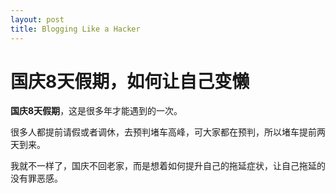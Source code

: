 ```yaml
---
layout: post
title: Blogging Like a Hacker
---
```


# 国庆8天假期，如何让自己变懒

**国庆8天假期**，这是很多年才能遇到的一次。

很多人都提前请假或者调休，去预判堵车高峰，可大家都在预判，所以堵车提前两天到来。

我就不一样了，国庆不回老家，而是想着如何提升自己的拖延症状，让自己拖延的没有罪恶感。
